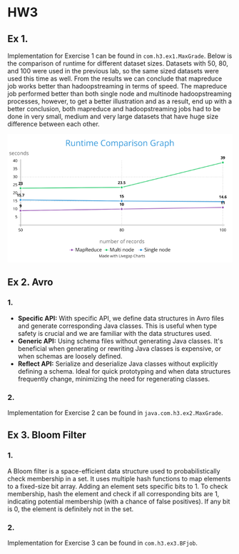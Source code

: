 # HW3

## Ex 1.

Implementation for Exercise 1 can be found in `com.h3.ex1.MaxGrade`. Below is the comparison of runtime for different dataset sizes. Datasets with 50, 80, and 100 were used in the previous lab, so the same sized datasets were used this time as well. From the results we can conclude that mapreduce job works better than hadoopstreaming in terms of speed. The mapreduce job performed better than both single node and multinode hadoopstreaming processes, however, to get a better illustration and as a result, end up with a better conclusion, both mapreduce and hadoopstreaming jobs had to be done in very small, medium and very large datasets that have huge size difference between each other.

![runtime_comparison](./runtime_comp.png)

## Ex 2. Avro

### 1.

- **Specific API:** With specific API, we define data structures in Avro files and generate corresponding Java classes. This is useful when type safety is crucial and we are familiar with the data structures used.
- **Generic API:** Using schema files without generating Java classes. It's beneficial when generating or rewriting Java classes is expensive, or when schemas are loosely defined.
- **Reflect API:** Serialize and deserialize Java classes without explicitly defining a schema. Ideal for quick prototyping and when data structures frequently change, minimizing the need for regenerating classes.

### 2.

Implementation for Exercise 2 can be found in `java.com.h3.ex2.MaxGrade`.

## Ex 3. Bloom Filter

### 1.

A Bloom filter is a space-efficient data structure used to probabilistically check membership in a set. It uses multiple hash functions to map elements to a fixed-size bit array. Adding an element sets specific bits to 1. To check membership, hash the element and check if all corresponding bits are 1, indicating potential membership (with a chance of false positives). If any bit is 0, the element is definitely not in the set.

### 2.

Implementation for Exercise 3 can be found in `com.h3.ex3.BFjob`.
